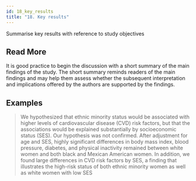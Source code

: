 ```yaml
---
id: 18_key_results
title: "18. Key results"
---
```

Summarise key results with reference to study objectives

## Read More

It is good practice to begin the discussion with a short summary of the main findings of the study. The short summary reminds readers of the main findings and may help them assess whether the subsequent interpretation and implications offered by the authors are supported by the findings.

## Examples

> We hypothesized that ethnic minority status would be associated with higher levels of cardiovascular disease (CVD) risk factors, but that the associations would be explained substantially by socioeconomic status (SES). Our hypothesis was not confirmed. After adjustment for age and SES, highly significant differences in body mass index, blood pressure, diabetes, and physical inactivity remained between white women and both black and Mexican American women. In addition, we found large differences in CVD risk factors by SES, a finding that illustrates the high-risk status of both ethnic minority women as well as white women with low SES